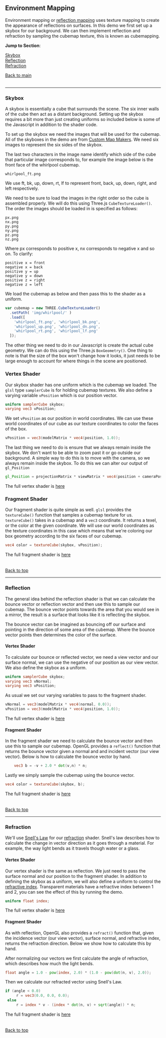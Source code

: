 <a name="top"></a>
## Environment Mapping

Environment mapping or [reflection mapping](https://en.wikipedia.org/wiki/Reflection_mapping) uses texture mapping to create the appearance of reflections on surfaces. In this demo we first set up a skybox for our background. We can then implement reflection and refraction by sampling the cubemap texture, this is known as cubemapping.


**Jump to Section**:  

[Skybox](#skybox)  
[Reflection](#reflection)  
[Refraction](#refraction)  

[Back to main](./)
<br>
<br>

__________


<a name="skybox"></a>
### Skybox

A skybox is essentially a cube that surrounds the scene. The six inner walls of the cube then act as a distant background. Setting up the skybox requires a bit more than just creating uniforms so included below is some of the Javascript in addition to the shader code.

To set up the skybox we need the images that will be used for the cubemap. All of the skyboxes in the demo are from [Custom Map Makers](http://www.custommapmakers.org/skyboxes.php). We need six images to represent the six sides of the skybox.

The last two characters in the image name identify which side of the cube that particular image corresponds to, for example the image below is the front face of the whirlpool cubemap.

 `whirlpool_ft.png`    

We use ft, bk, up, down, rt, lf to represent front, back, up, down, right, and left respectively.

We need to be sure to load the images in the right order so the cube is assembled properly. We will do this using Three.js `CubeTextureLoader()`. The order the images should be loaded in is specified as follows:

  `px.png`  
		`nx.png`  
		`py.png`  
		`ny.png`  
		`pz.png`  
		`nz.png`

Where px corresponds to positive x, nx corresponds to negative x and so on. To clarify:

`positive x = front`  
`negative x = back`  
`positive y = up`  
`negative y = down`  
`positive z = right`  
`negative z = left`

We load the cubemap as below and then pass this to the shader as a uniform.

```javascript
var cubemap = new THREE.CubeTextureLoader()
  .setPath( 'img/whirlpool/' )
  .load([
    'whirlpool_ft.png', 'whirlpool_bk.png',
    'whirlpool_up.png', 'whirlpool_dn.png',
    'whirlpool_rt.png', 'whirlpool_lf.png'
  ]);
```

The other thing we need to do in our Javascript is create the actual cube geometry. We can do this using the Three.js `BoxGeometry()`. One thing to note is that the size of the box won't change how it looks, it just needs to be large enough to account for where things in the scene are positioned.

### Vertex Shader

Our skybox shader has one uniform which is the cubemap we loaded. The `glsl` type `samplerCube` is for holding cubemap textures. We also define a varying variable `vPosition` which is our position vector.

```glsl
uniform samplerCube skybox;
varying vec3 vPosition;
```

We set `vPosition` as our position in world coordinates. We can use these world coordinates of our cube as our texture coordinates to color the faces of the box.

```glsl
vPosition = vec3(modelMatrix * vec4(position, 1.0));
```

The last thing we need to do is ensure that we always remain inside the skybox. We don't want to be able to zoom past it or go outside our background. A simple way to do this is to move with the camera, so we always remain inside the skybox. To do this we can alter our output of `gl_Position`

```glsl
gl_Position = projectionMatrix * viewMatrix * vec4(position + cameraPosition, 1.0);
```

The full vertex shader is [here](https://github.com/knvsl/teapot-demo/raw/master/shaders/skybox.vs.glsl)

### Fragment Shader

Our fragment shader is quite simple as well. `glsl` provides the `textureCube()` function that samples a cubemap texture for us. `textureCube()` takes in a cubemap and a `vec3` coordinate. It returns a texel, or the color at the given coordinate. We will use our world coordinates as the texture coordinates in this case which means that we're coloring our box geometry according to the six faces of our cubemap.

```glsl
vec4 color = textureCube(skybox, vPosition);
```

The full fragment shader is [here](https://github.com/knvsl/teapot-demo/raw/master/shaders/skybox.fs.glsl)
<br>
<br>
<br>
[Back to top](#top)

______

<a name="reflection"></a>
### Reflection

The general idea behind the reflection shader is that we can calculate the bounce vector or reflection vector and then use this to sample our cubemap. The bounce vector points towards the area that you would see in a mirror, the result is a surface that looks like it is reflecting the skybox.

The bounce vector can be imagined as bouncing off our surface and pointing in the direction of some area of the cubemap. Where the bounce vector points then determines the color of the surface.

#### Vertex Shader

To calculate our bounce or reflected vector, we need a view vector and our surface normal, we can use the negative of our position as our view vector. We also define the skybox as a uniform.

```glsl
uniform samplerCube skybox;
varying vec3 vNormal;
varying vec3 vPosition;
```

As usual we set our varying variables to pass to the fragment shader.

```glsl
vNormal = vec3(modelMatrix * vec4(normal, 0.0));
vPosition = vec3(modelMatrix * vec4(position, 1.0));
```

The full vertex shader is [here](https://github.com/knvsl/teapot-demo/raw/master/shaders/reflection.vs.glsl)

#### Fragment Shader

In the fragment shader we need to calculate the bounce vector and then use this to sample our cubemap. OpenGL provides a `reflect()` function that returns the bounce vector given a normal and and incident vector (our view vector). Below is how to calculate the bounce vector by hand.

```glsl
	vec3 b = -v + 2.0 * dot(v,n) * n;
```

Lastly we simply sample the cubemap using the bounce vector.

```glsl
vec4 color = textureCube(skybox, b);
```

The full fragment shader is [here](https://github.com/knvsl/teapot-demo/raw/master/shaders/reflection.fs.glsl)
<br>
<br>
<br>
[Back to top](#top)

______

### Refraction

We'll use [Snell's Law](https://en.wikipedia.org/wiki/Snell%27s_law) for our [refraction](https://en.wikipedia.org/wiki/Refraction) shader. Snell's law describes how to calculate the change in vector direction as it goes through a material. For example, the way light bends as it travels though water or a glass.

#### Vertex Shader

Our vertex shader is the same as reflection. We just need to pass the surface normal and our position to the fragment shader. In addition to defining the skybox as a uniform, we will also define a uniform to control the [refractive index](https://en.wikipedia.org/wiki/Refractive_index). Transparent materials have a refractive index between 1 and 2, you can see the effect of this by running the demo.

```glsl
uniform float index;
```

The full vertex shader is [here](https://github.com/knvsl/teapot-demo/raw/master/shaders/refraction.vs.glsl)

#### Fragment Shader

As with reflection, OpenGL also provides a `refract()` function that, given the incidence vector (our view vector), surface normal, and refractive index, returns the refraction direction. Below we show how to calculate this by hand.

After normalizing our vectors we first calculate the angle of refraction, which describes how much the light bends.

```glsl
float angle = 1.0 - pow(index, 2.0) * (1.0 - pow(dot(n, v), 2.0));
```

Then we calculate our refracted vector using Snell's Law.

```glsl
if (angle < 0.0)
     r = vec3(0.0, 0.0, 0.0);
 else
     r = index * v - (index * dot(n, v) + sqrt(angle)) * n;
```
The full fragment shader is [here](https://github.com/knvsl/teapot-demo/raw/master/shaders/refraction.fs.glsl)
<br>
<br>
<br>
[Back to top](#top)
